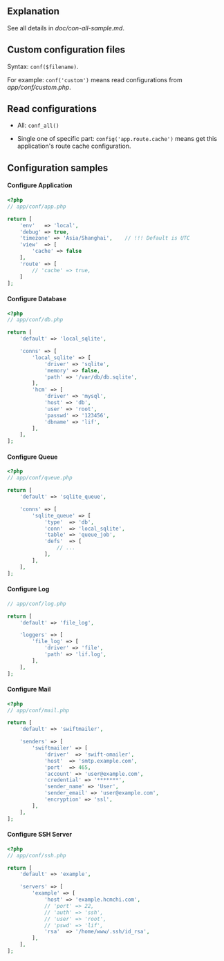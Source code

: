 ## Explanation

See all details in _doc/con-all-sample.md_.

## Custom configuration files

Syntax: `conf($filename)`.

For example: `conf('custom')` means read configurations from _app/conf/custom.php_.

## Read configurations

- All: `conf_all()`

- Single one of specific part: `config('app.route.cache')` means get this application's route cache configuration.

## Configuration samples

#### Configure Application

``` php
<?php
// app/conf/app.php

return [
    'env'   => 'local',
    'debug' => true,
    'timezone' => 'Asia/Shanghai',    // !!! Default is UTC
    'view'  => [
        'cache' => false
    ],
    'route' => [
        // 'cache' => true,
    ]
];
```

#### Configure Database

``` php
<?php
// app/conf/db.php

return [
    'default' => 'local_sqlite',

    'conns' => [
        'local_sqlite' => [
            'driver' => 'sqlite',
            'memory' => false,
            'path' => '/var/db/db.sqlite',
        ],
        'hcm' => [
            'driver' => 'mysql',
            'host' => 'db',
            'user' => 'root',
            'passwd' => '123456',
            'dbname' => 'lif',
        ],
    ],
];
```

#### Configure Queue

``` php
<?php
// app/conf/queue.php

return [
    'default' => 'sqlite_queue',

    'conns' => [
        'sqlite_queue' => [
            'type'  => 'db',
            'conn'  => 'local_sqlite',
            'table' => 'queue_job',
            'defs'  => [
                // ...
            ],
        ],
    ],
];
```

#### Configure Log

``` php
// app/conf/log.php

return [
    'default' => 'file_log',

    'loggers' => [
        'file_log' => [
            'driver' => 'file',
            'path' => 'lif.log',
        ],
    ],
];

```

#### Configure Mail

``` php
<?php
// app/conf/mail.php

return [
    'default' => 'swiftmailer',

    'senders' => [
        'swiftmailer' => [
            'driver'  => 'swift-omailer',
            'host'  => 'smtp.example.com',
            'port'  => 465,
            'account' => 'user@example.com',
            'credential' => '*******',
            'sender_name' => 'User',
            'sender_email' => 'user@example.com',
            'encryption' => 'ssl',
        ],
    ],
];
```

#### Configure SSH Server

``` php
<?php
// app/conf/ssh.php

return [
    'default' => 'example',

    'servers' => [
        'example' => [
            'host' => 'example.hcmchi.com',
            // 'port' => 22,
            // 'auth' => 'ssh',
            // 'user' => 'root',
            // 'pswd' => 'lif',
            'rsa'  => '/home/www/.ssh/id_rsa',
        ],
    ],
];
```
